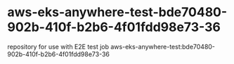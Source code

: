 # aws-eks-anywhere-test-bde70480-902b-410f-b2b6-4f01fdd98e73-36
repository for use with E2E test job aws-eks-anywhere-test:bde70480-902b-410f-b2b6-4f01fdd98e73-36
